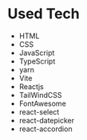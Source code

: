 # Used Tech

- HTML
- CSS
- JavaScript
- TypeScript
- yarn
- Vite
- Reactjs
- TailWindCSS
- FontAwesome
- react-select
- react-datepicker
- react-accordion
